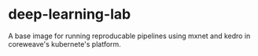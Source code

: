 # deep-learning-lab
A base image for running reproducable pipelines using mxnet and kedro in coreweave's kubernete's platform.
